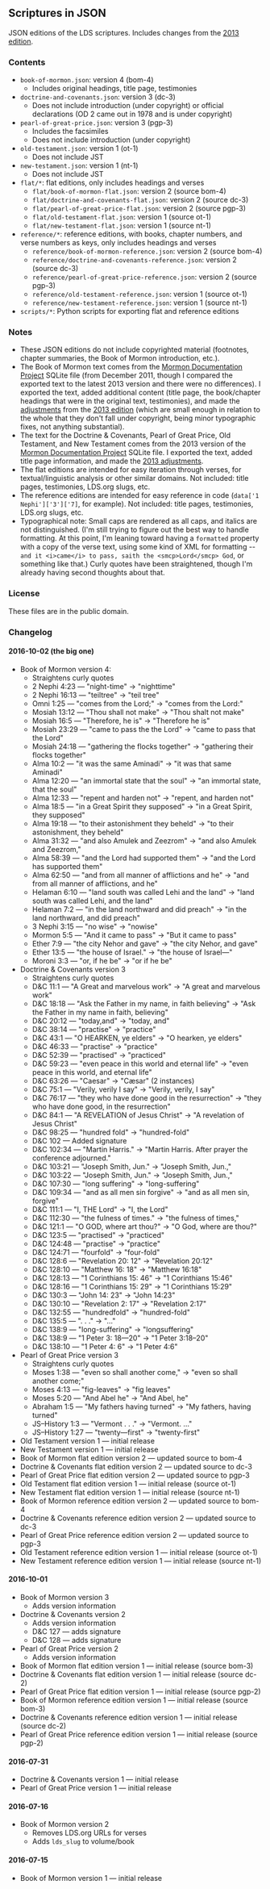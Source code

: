 ## Scriptures in JSON

JSON editions of the LDS scriptures. Includes changes from the [2013 edition](https://www.lds.org/scriptures/new-edition?lang=eng).


### Contents

- `book-of-mormon.json`: version 4 (bom-4)
    - Includes original headings, title page, testimonies
- `doctrine-and-covenants.json`: version 3 (dc-3)
    - Does not include introduction (under copyright) or official declarations (OD 2 came out in 1978 and is under copyright)
- `pearl-of-great-price.json`: version 3 (pgp-3)
    - Includes the facsimiles
    - Does not include introduction (under copyright)
- `old-testament.json`: version 1 (ot-1)
    - Does not include JST
- `new-testament.json`: version 1 (nt-1)
    - Does not include JST
- `flat/*`: flat editions, only includes headings and verses
    - `flat/book-of-mormon-flat.json`: version 2 (source bom-4)
    - `flat/doctrine-and-covenants-flat.json`: version 2 (source dc-3)
    - `flat/pearl-of-great-price-flat.json`: version 2 (source pgp-3)
    - `flat/old-testament-flat.json`: version 1 (source ot-1)
    - `flat/new-testament-flat.json`: version 1 (source nt-1)
- `reference/*`: reference editions, with books, chapter numbers, and verse numbers as keys, only includes headings and verses
    - `reference/book-of-mormon-reference.json`: version 2 (source bom-4)
    - `reference/doctrine-and-covenants-reference.json`: version 2 (source dc-3)
    - `reference/pearl-of-great-price-reference.json`: version 2 (source pgp-3)
    - `reference/old-testament-reference.json`: version 1 (source ot-1)
    - `reference/new-testament-reference.json`: version 1 (source nt-1)
- `scripts/*`: Python scripts for exporting flat and reference editions


### Notes

- These JSON editions do not include copyrighted material (footnotes, chapter summaries, the Book of Mormon introduction, etc.).
- The Book of Mormon text comes from the [Mormon Documentation Project](http://scriptures.nephi.org/) SQLite file (from December 2011, though I compared the exported text to the latest 2013 version and there were no differences). I exported the text, added additional content (title page, the book/chapter headings that were in the original text, testimonies), and made the [adjustments](https://www.lds.org/scriptures/adjustments?lang=eng) from the [2013 edition](https://www.lds.org/scriptures/new-edition?lang=eng) (which are small enough in relation to the whole that they don't fall under copyright, being minor typographic fixes, not anything substantial).
- The text for the Doctrine & Covenants, Pearl of Great Price, Old Testament, and New Testament comes from the 2013 version of the [Mormon Documentation Project](http://scriptures.nephi.org/) SQLite file. I exported the text, added title page information, and made the [2013 adjustments](https://www.lds.org/scriptures/adjustments?lang=eng).
- The flat editions are intended for easy iteration through verses, for textual/linguistic analysis or other similar domains. Not included: title pages, testimonies, LDS.org slugs, etc.
- The reference editions are intended for easy reference in code (`data['1 Nephi']['3']['7]`, for example). Not included: title pages, testimonies, LDS.org slugs, etc.
- Typographical note: Small caps are rendered as all caps, and italics are not distinguished. (I'm still trying to figure out the best way to handle formatting. At this point, I'm leaning toward having a `formatted` property with a copy of the verse text, using some kind of XML for formatting -- `and it <i>came</i> to pass, saith the <smcp>Lord</smcp> God`, or something like that.) Curly quotes have been straightened, though I'm already having second thoughts about that.


### License

These files are in the public domain.


### Changelog

#### 2016-10-02 (the big one)

- Book of Mormon version 4: 
    - Straightens curly quotes
    - 2 Nephi 4:23 — "night-time" -> "nighttime"
    - 2 Nephi 16:13 — "teiltree" -> "teil tree"
    - Omni 1:25 — "comes from the Lord;" -> "comes from the Lord:"
    - Mosiah 13:12 — "Thou shall not make" -> "Thou shalt not make"
    - Mosiah 16:5 — "Therefore, he is" -> "Therefore he is"
    - Mosiah 23:29 — "came to pass the the Lord" -> "came to pass that the Lord"
    - Mosiah 24:18 — "gathering the flocks together" -> "gathering their flocks together"
    - Alma 10:2 — "it was the same Aminadi" -> "it was that same Aminadi"
    - Alma 12:20 — "an immortal state that the soul" -> "an immortal state, that the soul"
    - Alma 12:33 — "repent and harden not" -> "repent, and harden not"
    - Alma 18:5 — "in a Great Spirit they supposed" -> "in a Great Spirit, they supposed"
    - Alma 19:18 — "to their astonishment they beheld" -> "to their astonishment, they beheld"
    - Alma 31:32 — "and also Amulek and Zeezrom" -> "and also Amulek and Zeezrom,"
    - Alma 58:39 — "and the Lord had supported them" -> "and the Lord has supported them"
    - Alma 62:50 — "and from all manner of afflictions and he" -> "and from all manner of afflictions, and he"
    - Helaman 6:10 — "land south was called Lehi and the land" -> "land south was called Lehi, and the land"
    - Helaman 7:2 — "in the land northward and did preach" -> "in the land northward, and did preach"
    - 3 Nephi 3:15 — "no wise" -> "nowise"
    - Mormon 5:5 — "And it came to pass" -> "But it came to pass"
    - Ether 7:9 — "the city Nehor and gave" -> "the city Nehor, and gave"
    - Ether 13:5 — "the house of Israel." -> "the house of Israel—"
    - Moroni 3:3 — "or, if he be" -> "or if he be"
- Doctrine & Covenants version 3
    - Straightens curly quotes
    - D&C 11:1 — "A Great and marvelous work" -> "A great and marvelous work"
    - D&C 18:18 — "Ask the Father in my name, in faith believing" -> "Ask the Father in my name in faith, believing"
    - D&C 20:12 — "today,and" -> "today, and"
    - D&C 38:14 — "practise" -> "practice"
    - D&C 43:1 — "O HEARKEN, ye elders" -> "O hearken, ye elders"
    - D&C 46:33 — "practise" -> "practice"
    - D&C 52:39 — "practised" -> "practiced"
    - D&C 59:23 — "even peace in this world and eternal life" -> "even peace in this world, and eternal life"
    - D&C 63:26 — "Caesar" -> "Cæsar" (2 instances)
    - D&C 75:1 — "Verily, verily I say" -> "Verily, verily, I say"
    - D&C 76:17 — "they who have done good in the resurrection" -> "they who have done good, in the resurrection"
    - D&C 84:1 — "A REVELATION of Jesus Christ" -> "A revelation of Jesus Christ"
    - D&C 98:25 — "hundred fold" -> "hundred-fold"
    - D&C 102 — Added signature
    - D&C 102:34 — "Martin Harris." -> "Martin Harris. After prayer the conference adjourned."
    - D&C 103:21 — "Joseph Smith, Jun." -> "Joseph Smith, Jun.,"
    - D&C 103:22 — "Joseph Smith, Jun." -> "Joseph Smith, Jun.,"
    - D&C 107:30 — "long suffering" -> "long-suffering"
    - D&C 109:34 — "and as all men sin forgive" -> "and as all men sin, forgive"
    - D&C 111:1 — "I, THE Lord" -> "I, the Lord"
    - D&C 112:30 — "the fulness of times." -> "the fulness of times,"
    - D&C 121:1 — "O GOD, where art thou?" -> "O God, where are thou?"
    - D&C 123:5 — "practised" -> "practiced"
    - D&C 124:48 — "practise" -> "practice"
    - D&C 124:71 — "fourfold" -> "four-fold"
    - D&C 128:6 — "Revelation 20: 12" -> "Revelation 20:12"
    - D&C 128:10 — "Matthew 16: 18" -> "Matthew 16:18"
    - D&C 128:13 — "1 Corinthians 15: 46" -> "1 Corinthians 15:46"
    - D&C 128:16 — "1 Corinthians 15: 29" -> "1 Corinthians 15:29"
    - D&C 130:3 — "John 14: 23" -> "John 14:23"
    - D&C 130:10 — "Revelation 2: 17" -> "Revelation 2:17"
    - D&C 132:55 — "hundredfold" -> "hundred-fold"
    - D&C 135:5 — ". . ." -> "…"
    - D&C 138:9 — "long-suffering" -> "longsuffering"
    - D&C 138:9 — "1 Peter 3: 18—20" -> "1 Peter 3:18–20"
    - D&C 138:10 — "1 Peter 4: 6" -> "1 Peter 4:6"
- Pearl of Great Price version 3
    - Straightens curly quotes
    - Moses 1:38 — "even so shall another come," -> "even so shall another come;"
    - Moses 4:13 — "fig-leaves" -> "fig leaves"
    - Moses 5:20 — "And Abel he" -> "And Abel, he"
    - Abraham 1:5 — "My fathers having turned" -> "My fathers, having turned"
    - JS–History 1:3 — "Vermont . . ." -> "Vermont. …"
    - JS–History 1:27 — "twenty—first" -> "twenty-first"
- Old Testament version 1 — initial release
- New Testament version 1 — initial release
- Book of Mormon flat edition version 2 — updated source to bom-4
- Doctrine & Covenants flat edition version 2 — updated source to dc-3
- Pearl of Great Price flat edition version 2 — updated source to pgp-3
- Old Testament flat edition version 1 — initial release (source ot-1)
- New Testament flat edition version 1 — initial release (source nt-1)
- Book of Mormon reference edition version 2 — updated source to bom-4
- Doctrine & Covenants reference edition version 2 — updated source to dc-3
- Pearl of Great Price reference edition version 2 — updated source to pgp-3
- Old Testament reference edition version 1 — initial release (source ot-1)
- New Testament reference edition version 1 — initial release (source nt-1)

#### 2016-10-01

- Book of Mormon version 3
    - Adds version information
- Doctrine & Covenants version 2
    - Adds version information
    - D&C 127 — adds signature
    - D&C 128 — adds signature
- Pearl of Great Price version 2
    - Adds version information
- Book of Mormon flat edition version 1 — initial release (source bom-3)
- Doctrine & Covenants flat edition version 1 — initial release (source dc-2)
- Pearl of Great Price flat edition version 1 — initial release (source pgp-2)
- Book of Mormon reference edition version 1 — initial release (source bom-3)
- Doctrine & Covenants reference edition version 1 — initial release (source dc-2)
- Pearl of Great Price reference edition version 1 — initial release (source pgp-2)

#### 2016-07-31

- Doctrine & Covenants version 1 — initial release
- Pearl of Great Price version 1 — initial release

#### 2016-07-16

- Book of Mormon version 2
    - Removes LDS.org URLs for verses
    - Adds `lds_slug` to volume/book

#### 2016-07-15

- Book of Mormon version 1 — initial release
